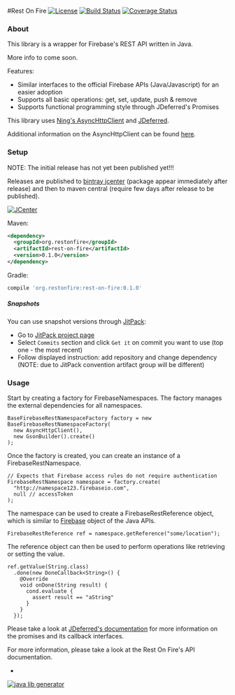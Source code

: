 #Rest On Fire
[![License](http://img.shields.io/badge/license-MIT-blue.svg?style=flat)](http://www.opensource.org/licenses/MIT)
[![Build Status](http://img.shields.io/travis/j-fischer/rest-on-fire.svg?style=flat&branch=master)](https://travis-ci.org/j-fischer/rest-on-fire)
[![Coverage Status](https://img.shields.io/coveralls/j-fischer/rest-on-fire.svg?style=flat)](https://coveralls.io/r/j-fischer/rest-on-fire?branch=master)

### About

This library is a wrapper for Firebase's REST API written in Java.

More info to come soon.

Features:
* Similar interfaces to the official Firebase APIs (Java/Javascript) for an easier adoption
* Supports all basic operations: get, set, update, push & remove
* Supports functional programming style through JDeferred's Promises

This library uses [Ning's AsyncHttpClient](http://www.ning.com/code/2010/03/introducing-nings-asynchronous-http-client-library/)
and [JDeferred](https://github.com/jdeferred/jdeferred).

Additional information on the AsyncHttpClient can be found [here](https://jfarcand.wordpress.com/2010/12/21/going-asynchronous-using-asynchttpclient-the-basic/).

### Setup

NOTE: The initial release has not yet been published yet!!!

Releases are published to [bintray jcenter](https://bintray.com/bintray/jcenter) (package appear immediately after release) 
and then to maven central (require few days after release to be published). 

[![JCenter](https://img.shields.io/bintray/v/j-fischer/rest-on-fire/rest-on-fire.svg?label=jcenter)](https://bintray.com/j-fischer/rest-on-fire/rest-on-fire/_latestVersion)
<!---
[![Maven Central](https://img.shields.io/maven-central/v/org.restonfire/rest-on-fire.svg?style=flat)](https://maven-badges.herokuapp.com/maven-central/org.restonfire/rest-on-fire)
-->

Maven:

```xml
<dependency>
  <groupId>org.restonfire</groupId>
  <artifactId>rest-on-fire</artifactId>
  <version>0.1.0</version>
</dependency>
```

Gradle:

```groovy
compile 'org.restonfire:rest-on-fire:0.1.0'
```

##### Snapshots

You can use snapshot versions through [JitPack](https://jitpack.io):

* Go to [JitPack project page](https://jitpack.io/#j-fischer/rest-on-fire)
* Select `Commits` section and click `Get it` on commit you want to use (top one - the most recent)
* Follow displayed instruction: add repository and change dependency (NOTE: due to JitPack convention artifact group will be different)

### Usage

Start by creating a factory for FirebaseNamespaces. The factory manages the external
dependencies for all namespaces.

    BaseFirebaseRestNamespaceFactory factory = new BaseFirebaseRestNamespaceFactory(
      new AsyncHttpClient(),
      new GsonBuilder().create()
    );

Once the factory is created, you can create an instance of a FirebaseRestNamespace.

    // Expects that Firebase access rules do not require authentication
    FirebaseRestNamespace namespace = factory.create(
      "http://namespace123.firebaseio.com",
      null // accessToken
    );

The namespace can be used to create a FirebaseRestReference object, which is similar
to [Firebase](https://www.firebase.com/docs/android/api/#firebase_methods) object of the Java APIs.

    FirebaseRestReference ref = namespace.getReference("some/location");

The reference object can then be used to perform operations like retrieving or setting
the value.

    ref.getValue(String.class)
      .done(new DoneCallback<String>() {
        @Override
        void onDone(String result) {
          cond.evaluate {
            assert result == "aString"
          }
        }
      });

Please take a look at [JDeferred's documentation](https://github.com/jdeferred/jdeferred) for
more information on the promises and its callback interfaces.

For more information, please take a look at the Rest On Fire's API documentation.

-
[![java lib generator](http://img.shields.io/badge/Powered%20by-%20Java%20lib%20generator-green.svg?style=flat-square)](https://github.com/xvik/generator-lib-java)